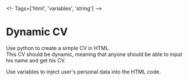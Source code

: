 <!- Tags=['html', 'variables', 'string'] -->

# Dynamic CV

Use python to create a simple CV in HTML.  
This CV should be dynamic, meaning that anyone should be able to input his name and get his CV.

Use variables to inject user's personal data into the HTML code.
